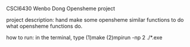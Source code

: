 CSCI6430
Wenbo Dong
Opensheme project

project description:
hand make some opensheme similar functions to do what opensheme functions do.

how to run:
in the terminal, type
(1)make
(2)mpirun -np 2 ./*.exe

